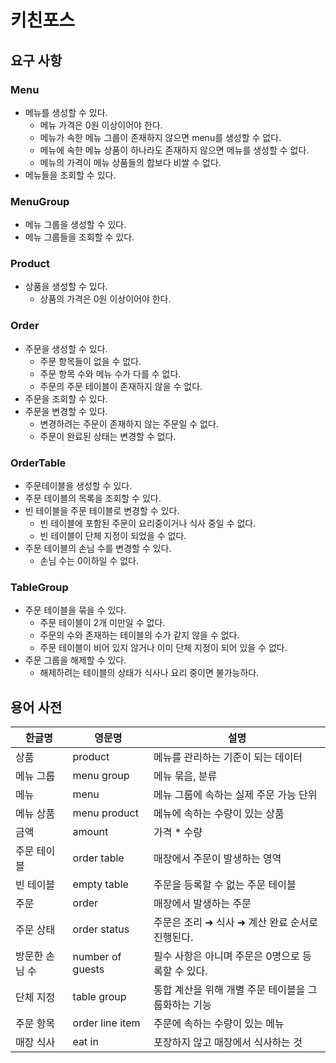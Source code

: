 # 키친포스

## 요구 사항
### Menu
- 메뉴를 생성할 수 있다.
  - 메뉴 가격은 0원 이상이어야 한다.
  - 메뉴가 속한 메뉴 그룹이 존재하지 않으면 menu를 생성할 수 없다.
  - 메뉴에 속한 메뉴 상품이 하나라도 존재하지 않으면 메뉴를 생성할 수 없다.
  - 메뉴의 가격이 메뉴 상품들의 합보다 비쌀 수 없다.
- 메뉴들을 조회할 수 있다.

### MenuGroup
- 메뉴 그룹을 생성할 수 있다.
- 메뉴 그룹들을 조회할 수 있다.

### Product
- 상품을 생성할 수 있다.
  - 상품의 가격은 0원 이상이어야 한다.

### Order
- 주문을 생성할 수 있다.
  - 주문 항목들이 없을 수 없다.
  - 주문 항목 수와 메뉴 수가 다를 수 없다.
  - 주문의 주문 테이블이 존재하지 않을 수 없다.
- 주문을 조회할 수 있다.
- 주문을 변경할 수 있다.
  - 변경하려는 주문이 존재하지 않는 주문일 수 없다.
  - 주문이 완료된 상태는 변경할 수 없다.

### OrderTable
- 주문테이블을 생성할 수 있다.
- 주문 테이블의 목록을 조회할 수 있다.
- 빈 테이블을 주문 테이블로 변경할 수 있다.
  - 빈 테이블에 포함된 주문이 요리중이거나 식사 중일 수 없다.
  - 빈 테이블이 단체 지정이 되었을 수 없다.
- 주문 테이블의 손님 수를 변경할 수 있다.
  - 손님 수는 0이하일 수 없다.

### TableGroup
- 주문 테이블을 묶을 수 있다.
  - 주문 테이블이 2개 미만일 수 없다.
  - 주문의 수와 존재하는 테이블의 수가 같지 않을 수 없다.
  - 주문 테이블이 비어 있지 않거나 이미 단체 지정이 되어 있을 수 없다.
- 주문 그룹을 해제할 수 있다.
  - 해제하려는 테이블의 상태가 식사나 요리 중이면 불가능하다.

## 용어 사전

| 한글명 | 영문명 | 설명 |
| --- | --- | --- |
| 상품 | product | 메뉴를 관리하는 기준이 되는 데이터 |
| 메뉴 그룹 | menu group | 메뉴 묶음, 분류 |
| 메뉴 | menu | 메뉴 그룹에 속하는 실제 주문 가능 단위 |
| 메뉴 상품 | menu product | 메뉴에 속하는 수량이 있는 상품 |
| 금액 | amount | 가격 * 수량 |
| 주문 테이블 | order table | 매장에서 주문이 발생하는 영역 |
| 빈 테이블 | empty table | 주문을 등록할 수 없는 주문 테이블 |
| 주문 | order | 매장에서 발생하는 주문 |
| 주문 상태 | order status | 주문은 조리 ➜ 식사 ➜ 계산 완료 순서로 진행된다. |
| 방문한 손님 수 | number of guests | 필수 사항은 아니며 주문은 0명으로 등록할 수 있다. |
| 단체 지정 | table group | 통합 계산을 위해 개별 주문 테이블을 그룹화하는 기능 |
| 주문 항목 | order line item | 주문에 속하는 수량이 있는 메뉴 |
| 매장 식사 | eat in | 포장하지 않고 매장에서 식사하는 것 |
